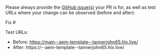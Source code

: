 Please always provide the [GitHub issue(s)](../issues) your PR is for, as well as test URLs where your change can be observed (before and after):

Fix #<gh-issue-id>

Test URLs:
- Before: https://main--aem-template--tannerjohn65.hlx.live/
- After: https://<branch>--aem-template--tannerjohn65.hlx.live/
